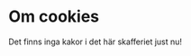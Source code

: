 Om cookies
==============================================

Det finns inga kakor i det här skafferiet just nu!
